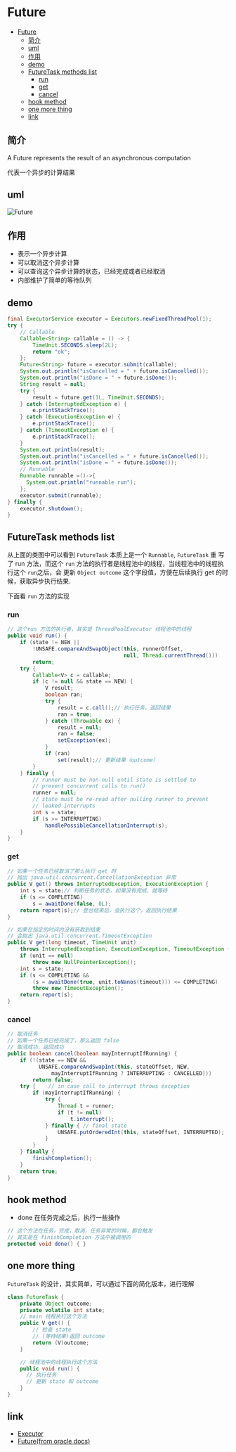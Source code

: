 # Future

- [Future](#future)
  - [简介](#%E7%AE%80%E4%BB%8B)
  - [uml](#uml)
  - [作用](#%E4%BD%9C%E7%94%A8)
  - [demo](#demo)
  - [FutureTask methods list](#futuretask-methods-list)
    - [run](#run)
    - [get](#get)
    - [cancel](#cancel)
  - [hook method](#hook-method)
  - [one more thing](#one-more-thing)
  - [link](#link)

## 简介

A Future represents the result of an asynchronous computation

代表一个异步的计算结果

## uml

![Future](./images/FutureTask.png)

## 作用

- 表示一个异步计算
- 可以取消这个异步计算
- 可以查询这个异步计算的状态，已经完成或者已经取消
- 内部维护了简单的等待队列

## demo

```java
final ExecutorService executor = Executors.newFixedThreadPool(1);
try {
    // Callable
    Callable<String> callable = () -> {
        TimeUnit.SECONDS.sleep(2L);
        return "ok";
    };
    Future<String> future = executor.submit(callable);
    System.out.println("isCancelled = " + future.isCancelled());
    System.out.println("isDone = " + future.isDone());
    String result = null;
    try {
        result = future.get(1L, TimeUnit.SECONDS);
    } catch (InterruptedException e) {
        e.printStackTrace();
    } catch (ExecutionException e) {
        e.printStackTrace();
    } catch (TimeoutException e) {
        e.printStackTrace();
    }
    System.out.println(result);
    System.out.println("isCancelled = " + future.isCancelled());
    System.out.println("isDone = " + future.isDone());
    // Runnable
    Runnable runnable =()->{
      System.out.println("runnable run");
    };
    executor.submit(runnable);
} finally {
    executor.shutdown();
}
```

## FutureTask methods list

从上面的类图中可以看到 `FutureTask` 本质上是一个 `Runnable`, `FutureTask` 重 写了 run 方法，而这个 `run` 方法的执行者是线程池中的线程，当线程池中的线程执行这个 `run`之后，会
更新 `Object outcome` 这个字段值，方便在后续执行 get 的时候，获取异步执行结果.

下面看 `run` 方法的实现

### run

```java
// 这个run 方法的执行者，其实是 ThreadPoolExecutor 线程池中的线程
public void run() {
    if (state != NEW ||
        !UNSAFE.compareAndSwapObject(this, runnerOffset,
                                     null, Thread.currentThread()))
        return;
    try {
        Callable<V> c = callable;
        if (c != null && state == NEW) {
            V result;
            boolean ran;
            try {
                result = c.call();// 执行任务，返回结果
                ran = true;
            } catch (Throwable ex) {
                result = null;
                ran = false;
                setException(ex);
            }
            if (ran)
                set(result);// 更新结果（outcome）
        }
    } finally {
        // runner must be non-null until state is settled to
        // prevent concurrent calls to run()
        runner = null;
        // state must be re-read after nulling runner to prevent
        // leaked interrupts
        int s = state;
        if (s >= INTERRUPTING)
            handlePossibleCancellationInterrupt(s);
    }
}
```

### get

```java
// 如果一个任务已经取消了那么执行 get 时
// 抛出 java.util.concurrent.CancellationException 异常
public V get() throws InterruptedException, ExecutionException {
    int s = state;// 判断任务的状态，如果没有完成，就等待
    if (s <= COMPLETING)
        s = awaitDone(false, 0L);
    return report(s);// 登台结束后，会执行这个，返回执行结果
}

// 如果在指定的时间内没有获取到结果
// 会抛出 java.util.concurrent.TimeoutException
public V get(long timeout, TimeUnit unit)
    throws InterruptedException, ExecutionException, TimeoutException {
    if (unit == null)
        throw new NullPointerException();
    int s = state;
    if (s <= COMPLETING &&
        (s = awaitDone(true, unit.toNanos(timeout))) <= COMPLETING)
        throw new TimeoutException();
    return report(s);
}
```

### cancel

```java
// 取消任务
// 如果一个任务已经完成了，那么返回 false
// 取消成功，返回成功
public boolean cancel(boolean mayInterruptIfRunning) {
    if (!(state == NEW &&
          UNSAFE.compareAndSwapInt(this, stateOffset, NEW,
              mayInterruptIfRunning ? INTERRUPTING : CANCELLED)))
        return false;
    try {    // in case call to interrupt throws exception
        if (mayInterruptIfRunning) {
            try {
                Thread t = runner;
                if (t != null)
                    t.interrupt();
            } finally { // final state
                UNSAFE.putOrderedInt(this, stateOffset, INTERRUPTED);
            }
        }
    } finally {
        finishCompletion();
    }
    return true;
}
```

## hook method

- done 在任务完成之后，执行一些操作

```java
// 这个方法在任务，完成，取消，任务异常的时候，都会触发
// 其实是在 finishCompletion 方法中被调用的
protected void done() { }
```

## one more thing

`FutureTask` 的设计，其实简单，可以通过下面的简化版本，进行理解

```java
class FutureTask {
    private Object outcome;
    private volatile int state;
    // main 线程执行这个方法
    public V get() {
        // 检查 state
        // (等待结果)返回 outcome
        return (V)outcome;
    }

    // 线程池中的线程执行这个方法
    public void run() {
      // 执行任务
      // 更新 state 和 outcome
    }
}
```

## link

- [Executor](executor.md)
- [Future(from oracle docs)](https://docs.oracle.com/javase/8/docs/api/java/util/concurrent/Future.html)